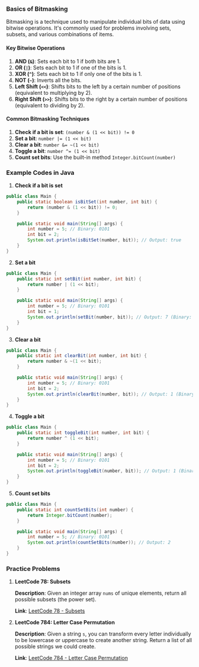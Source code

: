 ### Basics of Bitmasking

Bitmasking is a technique used to manipulate individual bits of data using bitwise operations. It's commonly used for problems involving sets, subsets, and various combinations of items.

#### Key Bitwise Operations

1. **AND (`&`)**: Sets each bit to 1 if both bits are 1.
2. **OR (`|`)**: Sets each bit to 1 if one of the bits is 1.
3. **XOR (`^`)**: Sets each bit to 1 if only one of the bits is 1.
4. **NOT (`~`)**: Inverts all the bits.
5. **Left Shift (`<<`)**: Shifts bits to the left by a certain number of positions (equivalent to multiplying by 2).
6. **Right Shift (`>>`)**: Shifts bits to the right by a certain number of positions (equivalent to dividing by 2).

#### Common Bitmasking Techniques

1. **Check if a bit is set**: `(number & (1 << bit)) != 0`
2. **Set a bit**: `number |= (1 << bit)`
3. **Clear a bit**: `number &= ~(1 << bit)`
4. **Toggle a bit**: `number ^= (1 << bit)`
5. **Count set bits**: Use the built-in method `Integer.bitCount(number)`

### Example Codes in Java

1. **Check if a bit is set**

```java
public class Main {
    public static boolean isBitSet(int number, int bit) {
        return (number & (1 << bit)) != 0;
    }

    public static void main(String[] args) {
        int number = 5; // Binary: 0101
        int bit = 2;
        System.out.println(isBitSet(number, bit)); // Output: true
    }
}
```

2. **Set a bit**

```java
public class Main {
    public static int setBit(int number, int bit) {
        return number | (1 << bit);
    }

    public static void main(String[] args) {
        int number = 5; // Binary: 0101
        int bit = 1;
        System.out.println(setBit(number, bit)); // Output: 7 (Binary: 0111)
    }
}
```

3. **Clear a bit**

```java
public class Main {
    public static int clearBit(int number, int bit) {
        return number & ~(1 << bit);
    }

    public static void main(String[] args) {
        int number = 5; // Binary: 0101
        int bit = 2;
        System.out.println(clearBit(number, bit)); // Output: 1 (Binary: 0001)
    }
}
```

4. **Toggle a bit**

```java
public class Main {
    public static int toggleBit(int number, int bit) {
        return number ^ (1 << bit);
    }

    public static void main(String[] args) {
        int number = 5; // Binary: 0101
        int bit = 2;
        System.out.println(toggleBit(number, bit)); // Output: 1 (Binary: 0001)
    }
}
```

5. **Count set bits**

```java
public class Main {
    public static int countSetBits(int number) {
        return Integer.bitCount(number);
    }

    public static void main(String[] args) {
        int number = 5; // Binary: 0101
        System.out.println(countSetBits(number)); // Output: 2
    }
}
```

### Practice Problems

1. **LeetCode 78: Subsets**

   **Description**: Given an integer array `nums` of unique elements, return all possible subsets (the power set).

   **Link**: [LeetCode 78 - Subsets](https://leetcode.com/problems/subsets/)
2. **LeetCode 784: Letter Case Permutation**

   **Description**: Given a string `s`, you can transform every letter individually to be lowercase or uppercase to create another string. Return a list of all possible strings we could create.

   **Link**: [LeetCode 784 - Letter Case Permutation](https://leetcode.com/problems/letter-case-permutation/)
